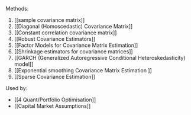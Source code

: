 

Methods:
1. [[sample covariance matrix]]
2. [[Diagonal (Homoscedastic) Covariance Matrix]]
3. [[Constant correlation covariance matrix]]
4. [[Robust Covariance Estimators]]
5. [[Factor Models for Covariance Matrix Estimation]]
6. [[Shrinkage estimators for covariance matrices]]
7. [[GARCH (Generalized Autoregressive Conditional Heteroskedasticity) model]]
8. [[Exponential smoothing Covariance Matrix Estimation ]]
9. [[Sparse Covariance Estimation]]

Used by:
- [[4 Quant/Portfolio Optimisation]]
- [[Capital Market Assumptions]]
